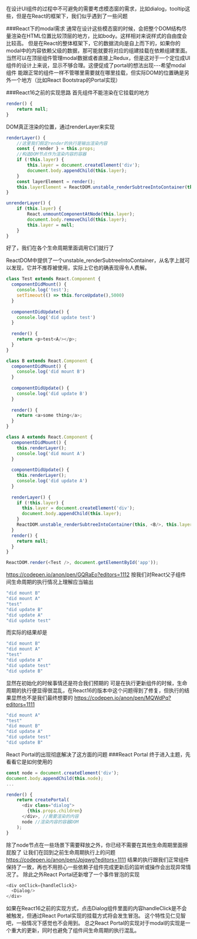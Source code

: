 

在设计UI组件的过程中不可避免的需要考虑模态窗的需求，比如dialog，tooltip这些，但是在React的框架下，我们似乎遇到了一些问题

###React下的modal需求
通常在设计这些模态窗的时候，会把整个DOM结构尽量渲染在HTML位置比较顶层的地方，比如body。这样相对来说样式的自由度会比较高。
但是在React的整体框架下，它的数据流向是自上而下的，如果你的modal中的内容依赖父级的数据，那可能就要将对应的组建挂载在依赖组建里面。当然可以在顶层组件管理modal数据或者直接上Redux，但是这对于一个定位成UI组件的设计上来说，显示不够合理。这便促成了portal的想法出现---希望modal组件
能跟正常的组件一样不管哪里需要就在哪里挂载，但实际DOM的位置确是另外一个地方（比如React Bootstrap的Portal实现）

###React16之前的实现思路
首先组件不能渲染在它挂载的地方
```js
render() {
    return null;
}
```
DOM真正渲染的位置，通过renderLayer来实现
```js
renderLayer() {
    //这里我们假定render的执行是输出渲染内容
    const { render } = this.props;
    //构造DOM节点作为渲染内容的容器
    if (!this.layer) {
        this.layer = document.createElement('div');
        document.body.appendChild(this.layer);
    }
    const layerElement = render();
    this.layerElement = ReactDOM.unstable_renderSubtreeIntoContainer(this, layerElement, this.layer);
}

unrenderLayer() {
    if (this.layer) {
        React.unmountComponentAtNode(this.layer);
        document.body.removeChild(this.layer);
        this.layer = null;
    }
}
```
好了，我们在各个生命周期里面调用它们就行了

ReactDOM中提供了一个unstable_renderSubtreeIntoContainer，从名字上就可以发现，它并不推荐被使用，实际上它也的确表现得令人费解。

```js
class Test extends React.Component {
  componentDidMount() {
    console.log('test');
    setTimeout(() => this.forceUpdate(),5000)
  }
  
  componentDidUpdate() {
    console.log('did update test')
  }
  
  render() {
    return <p>test<A/></p>;
  }
}

class B extends React.Component {
  componentDidMount() {
    console.log('did mount B')
  }
  
  componentDidUpdate() {
    console.log('did update B')
  }
  
  render() {
    return <a>some thing</a>;
  }
}

class A extends React.Component {
  componentDidMount() {
    this.renderLayer();
    console.log('did mount A')
  }
  
  componentDidUpdate() {
    this.renderLayer();
    console.log('did update A')
  }
  
  renderLayer() {
    if (!this.layer) {
      this.layer = document.createElement('div');
      document.body.appendChild(this.layer);
    }
    ReactDOM.unstable_renderSubtreeIntoContainer(this, <B/>, this.layer);
  }
  render() {
    return null;
  }
}

ReactDOM.render(<Test />, document.getElementById('app'));
```
https://codepen.io/anon/pen/GQRaEo?editors=1112
按我们对React父子组件间生命周期的执行情况上理解应当输出
```js
"did mount B"
"did mount A"
"test"
"did update B"
"did update A"
"did update test"
```
而实际的结果却是
```js
"did mount B"
"did mount A"
"test"
"did update A"
"did update test"
"did update B"
```
显然在初始化的时候事情还是符合我们预期的 可是在执行更新组件的时候，生命周期的执行便显得很混乱，在React16的版本中这个问题得到了修复，但执行的结果显然也不是我们最终想要的
https://codepen.io/anon/pen/MQWdPq?editors=1111
```js
"did mount A"
"test"
"did mount B"
"did update A"
"did update test"
"did update B"
```
React Portal的出现彻底解决了这方面的问题
###React Portal
终于进入主题，先看看它是如何使用的
```js
const node = document.createElement('div');
document.body.appendChild(this.node);
...

render() {
    return createPortal(
      <div class="dialog">
        {this.props.children}
      </div>, //需要渲染的内容
      node //渲染内容的容器DOM
    );
}
```
除了node节点在一些场景下需要释放之外，你已经不需要在其他生命周期里面擦屁股了
让我们在回到之前生命周期执行上的问题
https://codepen.io/anon/pen/Jpjqwg?editors=1111
结果的执行跟我们正常组件保持了一致，再也不用担心一些依赖子组件完成更新后的监听或操作会出现异常情况了。
除此之外React Portal还新增了一个事件冒泡的实现
```js
<div onClick={handleClick}>
  <Dialog/>
</div>
```
如果在React16之前的实现方式，点击Dialog组件里面的内容handleClick是不会被触发，但通过React Portal实现的挂载方式将会发生冒泡。
这个特性见仁见智吧，一般情况下感觉也不会用到。
总之React Portal的实现对于modal的实现是一个重大的更新，同时也避免了组件间生命周期的执行混乱。
